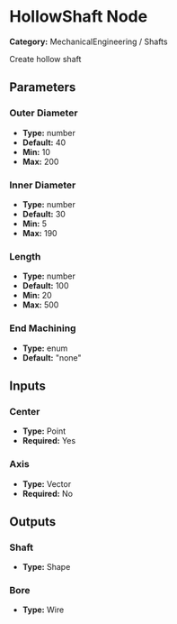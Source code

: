 
# HollowShaft Node

**Category:** MechanicalEngineering / Shafts

Create hollow shaft

## Parameters


### Outer Diameter
- **Type:** number
- **Default:** 40
- **Min:** 10
- **Max:** 200



### Inner Diameter
- **Type:** number
- **Default:** 30
- **Min:** 5
- **Max:** 190



### Length
- **Type:** number
- **Default:** 100
- **Min:** 20
- **Max:** 500



### End Machining
- **Type:** enum
- **Default:** "none"





## Inputs


### Center
- **Type:** Point
- **Required:** Yes



### Axis
- **Type:** Vector
- **Required:** No



## Outputs


### Shaft
- **Type:** Shape



### Bore
- **Type:** Wire




